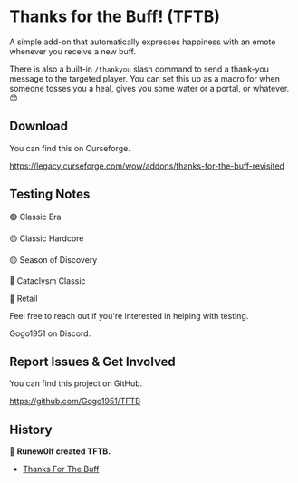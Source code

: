 # Thanks for the Buff! (TFTB)

A simple add-on that automatically expresses happiness with an emote whenever you receive a new buff.

There is also a built-in `/thankyou` slash command to send a thank-you message to the targeted player. You can set this up as a macro for when someone tosses you a heal, gives you some water or a portal, or whatever. 😊

## Download

You can find this on Curseforge.

https://legacy.curseforge.com/wow/addons/thanks-for-the-buff-revisited

## Testing Notes

🟢 Classic Era

🟡 Classic Hardcore

🟡 Season of Discovery

🔴 Cataclysm Classic

🔴 Retail

Feel free to reach out if you're interested in helping with testing. 

Gogo1951 on Discord.

## Report Issues & Get Involved

You can find this project on GitHub.

https://github.com/Gogo1951/TFTB

## History

👏 **Runew0lf created TFTB.**

- [Thanks For The Buff](https://www.curseforge.com/wow/addons/thanks-for-the-buff)
